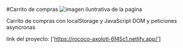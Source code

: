 #Carrito de compras
<img src="./lazyLaoding.png" alt="imagen iluntrativa de la pagina"/>

Carrito de compras con localStorage y JavaScript DOM y peticiones asyncronas

link del proyecto: ['https://rococo-axolotl-6f45c1.netlify.app/']
